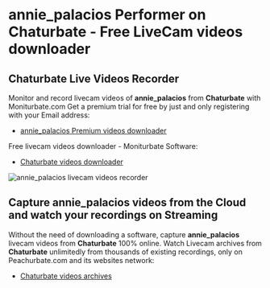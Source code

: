 # annie_palacios Performer on Chaturbate - Free LiveCam videos downloader

## Chaturbate Live Videos Recorder

Monitor and record livecam videos of **annie_palacios** from **Chaturbate** with Moniturbate.com
Get a premium trial for free by just and only registering with your Email address:
* [annie_palacios Premium videos downloader](https://moniturbate.com/request-demo-licence-key.html)

Free livecam videos downloader - Moniturbate Software:
* [Chaturbate videos downloader](https://moniturbate.com/moniturbate-download-software.html)

![annie_palacios livecam videos recorder](https://peachurnet.com/templates/moniturbate-software.png)


## Capture annie_palacios videos from the Cloud and watch your recordings on Streaming

Without the need of downloading a software, capture **annie_palacios** livecam videos from **Chaturbate** 100% online.
Watch Livecam archives from **Chaturbate** unlimitedly from thousands of existing recordings, only on Peachurbate.com and its websites network:
* [Chaturbate videos archives](https://peachurnet.com/)